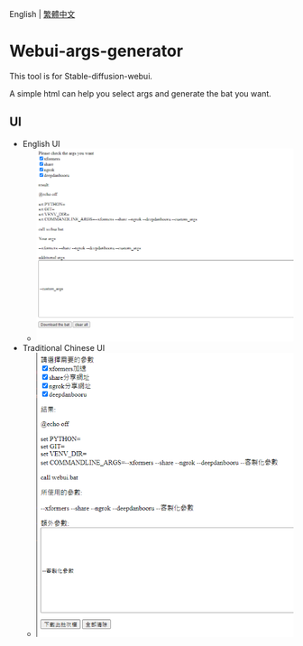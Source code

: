 English | [繁體中文](README_TCH.md)
# Webui-args-generator
This tool is for Stable-diffusion-webui.

A simple html can help you select args and generate the bat you want.

## UI
* English UI
  * ![UI](sample/UI.png)
* Traditional Chinese UI
  * ![TCH_UI](sample/UI_TCH.png)
